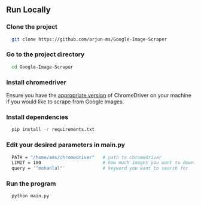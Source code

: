 
## Run Locally

### Clone the project

```bash
  git clone https://github.com/arjun-ms/Google-Image-Scraper
```

### Go to the project directory

```bash
  cd Google-Image-Scraper
```
### Install chromedriver

Ensure you have the [appropriate version](https://chromedriver.chromium.org/downloads) of ChromeDriver on your machine if you would like to scrape from Google Images.

### Install dependencies

```bash
  pip install -r requirements.txt
```
### Edit your desired parameters in main.py

```bash
  PATH = "/home/ams/chromedriver"   # path to chromedriver
  LIMIT = 100                       # how much images you want to download
  query = '"mohanlal"'              # keyword you want to search for
```

### Run the program

```bash
  python main.py
```

